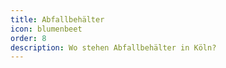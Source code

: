 ```yaml
---
title: Abfallbehälter
icon: blumenbeet
order: 8
description: Wo stehen Abfallbehälter in Köln?
---
```


